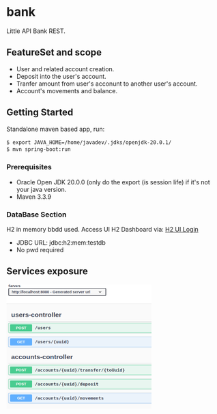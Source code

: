 # bank

Little API Bank REST.

## FeatureSet and scope
* User and related account creation.
* Deposit into the user's account.
* Tranfer amount from user's acconunt to another user's account.
* Account's movements and balance.

## Getting Started

Standalone maven based app, run:

```bash
$ export JAVA_HOME=/home/javadev/.jdks/openjdk-20.0.1/
$ mvn spring-boot:run
```

### Prerequisites

* Oracle Open JDK 20.0.0 (only do the export (is session life) if it's not your java version.
* Maven 3.3.9

### DataBase Section

H2 in memory bbdd used.
Access UI H2 Dashboard via: [H2 UI Login](http://localhost:8080/h2-ui/login.jsp) 
* JDBC URL: jdbc:h2:mem:testdb
* No pwd required

## Services exposure

<img src="swagger.png" width="340" height="290">

